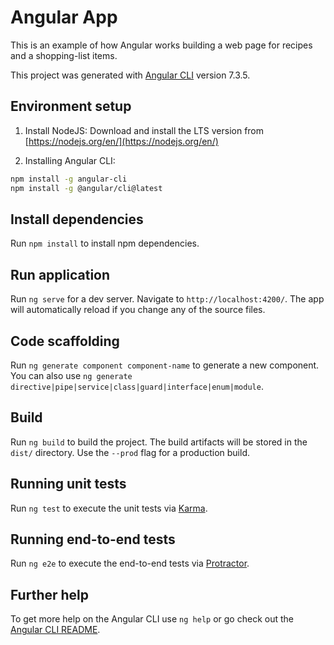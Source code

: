 # Angular App

This is an example of how Angular works building a web page for recipes and a shopping-list items.

This project was generated with [Angular CLI](https://github.com/angular/angular-cli) version 7.3.5.

## Environment setup

1. Install NodeJS: Download and install the LTS version from [https://nodejs.org/en/](https://nodejs.org/en/)

2. Installing Angular CLI:

```bash
npm install -g angular-cli
npm install -g @angular/cli@latest
```

## Install dependencies

Run `npm install` to install npm dependencies.

## Run application

Run `ng serve` for a dev server. Navigate to `http://localhost:4200/`. The app will automatically reload if you change any of the source files.

## Code scaffolding

Run `ng generate component component-name` to generate a new component. You can also use `ng generate directive|pipe|service|class|guard|interface|enum|module`.

## Build

Run `ng build` to build the project. The build artifacts will be stored in the `dist/` directory. Use the `--prod` flag for a production build.

## Running unit tests

Run `ng test` to execute the unit tests via [Karma](https://karma-runner.github.io).

## Running end-to-end tests

Run `ng e2e` to execute the end-to-end tests via [Protractor](http://www.protractortest.org/).

## Further help

To get more help on the Angular CLI use `ng help` or go check out the [Angular CLI README](https://github.com/angular/angular-cli/blob/master/README.md).
